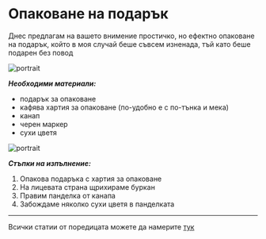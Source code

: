 # Опаковане на подарък

Днес предлагам на вашето внимение простичко, но ефектно опаковане на подарък, който в моя случай беше съвсем изненада, тъй като беше подарен без повод 

![portrait](https://res.cloudinary.com/dyhmxus4n/image/upload/v1736697376/2/4-1_z71oar.jpg)

***Необходими материали:***
- подарък за опаковане
- кафява хартия за опаковане (по-удобно е с по-тънка и мека)
- канап
- черен маркер
- сухи цветя

![portrait](https://res.cloudinary.com/dyhmxus4n/image/upload/v1736697377/2/4-2_uyka3f.jpg)

***Стъпки на изпълнение:***
1. Опакова подаръка с хартия за опаковане 
2. На лицевата страна щрихираме буркан
3. Правим панделка от канапа
4. Забождаме няколко сухи цветя в панделката

-----

Всички статии от поредицата можете да намерите [тук](/diy)